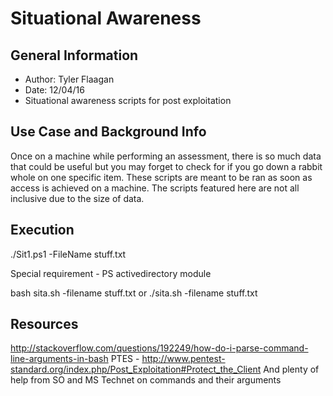 # Situational Awareness
## General Information
* Author: Tyler Flaagan
* Date: 12/04/16
* Situational awareness scripts for post exploitation

## Use Case and Background Info

Once on a machine while performing an assessment, there is so much data that could be useful but you may forget to check for if you go down a rabbit whole on one specific item. These scripts are meant to be ran as soon as access is achieved on a machine. The scripts featured here are not all inclusive due to the size of data.

## Execution


./Sit1.ps1 -FileName stuff.txt

Special requirement - PS activedirectory module


bash sita.sh -filename stuff.txt
or
./sita.sh -filename stuff.txt



## Resources

http://stackoverflow.com/questions/192249/how-do-i-parse-command-line-arguments-in-bash
PTES - http://www.pentest-standard.org/index.php/Post_Exploitation#Protect_the_Client
And plenty of help from SO and MS Technet on commands and their arguments